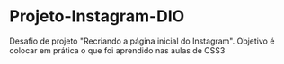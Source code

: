 # Projeto-Instagram-DIO
Desafio de projeto "Recriando a página inicial do Instagram". 
Objetivo é colocar em prática o que foi aprendido nas aulas de CSS3
